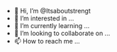 - 👋 Hi, I’m @Itsaboutstrengt
- 👀 I’m interested in ...
- 🌱 I’m currently learning ...
- 💞️ I’m looking to collaborate on ...
- 📫 How to reach me ...

<!---
Itsaboutstrengt/Itsaboutstrengt is a ✨ special ✨ repository because its `README.md` (this file) appears on your GitHub profile.
You can click the Preview link to take a look at your changes.
--->
